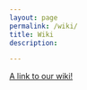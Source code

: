 ```yaml
---
layout: page
permalink: /wiki/
title: Wiki
description:

---
```


<a href= "https://github.com/itiger-cluster/itiger-cluster.github.io/wiki">A link to our wiki!</a>